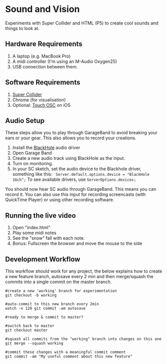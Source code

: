 # Sound and Vision

Experiments with Super Collider and HTML (P5) to create cool sounds and things to look at.

## Hardware Requirements
1. A laptop (e.g. MacBook Pro)
2. A midi controller (I'm using an M-Audio Oxygen25) 
3. USB connection between them.

## Software Requirements
1. [Super Collider](https://supercollider.github.io/)
2. Chrome (for visualisation)
3. Optional: [Touch OSC](https://hexler.net/products/touchosc) on iOS


## Audio Setup
These steps allow you to play through GarageBand to avoid breaking your ears or your gear. This also allows you to record your creations.

1. Install the [BlackHole](https://github.com/ExistentialAudio/BlackHole) audio driver
2. Open Garage Band 
3. Create a new audio track using BlackHole as the input.
4. Turn on monitoring.
5. In your SC sketch, set the audio device to the Blackhole driver, something like this: ` Server.default.options.device = "BlackHole 16ch";`
To see available drivers, use `ServerOptions.devices;`

You should now hear SC audio through GarageBand. This means you can record it. You can also use this input for recording screencasts (with QuickTime Player) or using other recording software. 

## Running the live video
1. Open "index.html"
2. Play some midi notes
3. See the "snow" fall with each note.
4. Bonus: Fullscreen the browser and move the mouse to the side

## Development Workflow
This workflow should work for any project, the below explains how to create a new feature branch, autosave every 2 min and then merge/squash the commits into a single commit on the master branch.
```
#create a new 'working' branch for experimentation
git checkout -b working

#auto-commit to this new branch every 2min
watch -n 120 git commit -am autosave

#ready to merge & commit to master?

#switch back to master
git checkout master

#squash all commits from the "working" branch into changes on this one
git merge --squash working

#commit these changes with a meaningful commit comment
git commit -am "My useful comment about this new feature"
```
